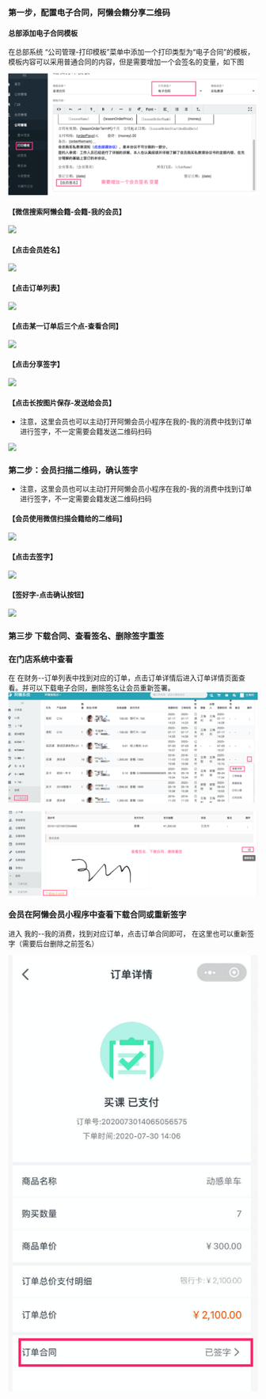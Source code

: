 ### 第一步，配置电子合同，阿懒会籍分享二维码

#### 总部添加电子合同模板

在总部系统 “公司管理-打印模板”菜单中添加一个打印类型为“电子合同”的模板，模板内容可以采用普通合同的内容，但是需要增加一个会签名的变量，如下图

![](../../assets/club/电子合同模板.png)

#### 【微信搜索阿懒会籍-会籍-我的会员】

![](../../assets/club/确认1.jpg)

#### 【点击会员姓名】

![](../../assets/club/确认2.jpg)

#### 【点击订单列表】

![](../../assets/club/确认3.jpg)

#### 【点击某一订单后三个点-查看合同】

![](../../assets/club/确认4.jpg)

#### 【点击分享签字】

![](../../assets/club/确认5.jpg)

#### 【点击长按图片保存-发送给会员】

- 注意，这里会员也可以主动打开阿懒会员小程序在我的-我的消费中找到订单进行签字，不一定需要会籍发送二维码扫码

![](../../assets/club/确认6.png)

### 第二步：会员扫描二维码，确认签字

- 注意，这里会员也可以主动打开阿懒会员小程序在我的-我的消费中找到订单进行签字，不一定需要会籍发送二维码扫码

#### 【会员使用微信扫描会籍给的二维码】

![](../../assets/club/确认7.jpg)

#### 【点击去签字】

![](../../assets/club/确认8.jpg)

#### 【签好字-点击确认按钮】

![](../../assets/club/确认9.jpg)

### 第三步 下载合同、查看签名、删除签字重签

### 在门店系统中查看

在 在财务--订单列表中找到对应的订单，点击订单详情后进入订单详情页面查看。并可以下载电子合同，删除签名让会员重新签署。
![](../../assets/club/查看电子合同1.png)

![](../../assets/club/查看电子合同2.png)

### 会员在阿懒会员小程序中查看下载合同或重新签字

进入 我的--我的消费，找到对应订单，点击订单合同即可，
在这里也可以重新签字（需要后台删除之前签名）

![](../../assets/club/会员下载合同.png)
